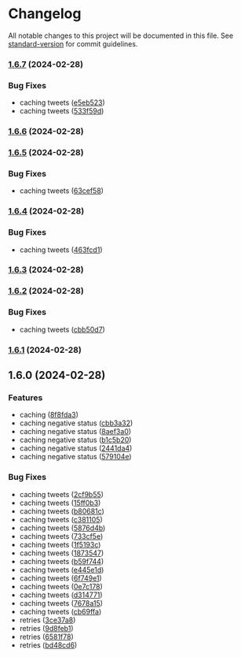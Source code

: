 # Changelog

All notable changes to this project will be documented in this file. See [standard-version](https://github.com/conventional-changelog/standard-version) for commit guidelines.

### [1.6.7](https://github.com/kristobalus/nitter-proxy/compare/v1.6.6...v1.6.7) (2024-02-28)


### Bug Fixes

* caching tweets ([e5eb523](https://github.com/kristobalus/nitter-proxy/commit/e5eb523021395caff6abeb5ee5d1e3ef00f41610))
* caching tweets ([533f59d](https://github.com/kristobalus/nitter-proxy/commit/533f59d6f185633303d5e0bcee0a9d1c038be4d4))

### [1.6.6](https://github.com/kristobalus/nitter-proxy/compare/v1.6.5...v1.6.6) (2024-02-28)

### [1.6.5](https://github.com/kristobalus/nitter-proxy/compare/v1.6.4...v1.6.5) (2024-02-28)


### Bug Fixes

* caching tweets ([63cef58](https://github.com/kristobalus/nitter-proxy/commit/63cef581d23644e9e8acd751c6e98eab18476959))

### [1.6.4](https://github.com/kristobalus/nitter-proxy/compare/v1.6.3...v1.6.4) (2024-02-28)


### Bug Fixes

* caching tweets ([463fcd1](https://github.com/kristobalus/nitter-proxy/commit/463fcd1ef3892ca71a82d141c146d7572b7c846b))

### [1.6.3](https://github.com/kristobalus/nitter-proxy/compare/v1.6.2...v1.6.3) (2024-02-28)

### [1.6.2](https://github.com/kristobalus/nitter-proxy/compare/v1.6.1...v1.6.2) (2024-02-28)


### Bug Fixes

* caching tweets ([cbb50d7](https://github.com/kristobalus/nitter-proxy/commit/cbb50d7d15f8b30c009f5387b7daefd5712cba5d))

### [1.6.1](https://github.com/kristobalus/nitter-proxy/compare/v1.6.0...v1.6.1) (2024-02-28)

## 1.6.0 (2024-02-28)


### Features

* caching ([8f8fda3](https://github.com/kristobalus/nitter-proxy/commit/8f8fda3e7f78f5a6dc74f3e2426d0a0885a2b3b0))
* caching negative status ([cbb3a32](https://github.com/kristobalus/nitter-proxy/commit/cbb3a327baee4ec87daef730635a921c855a400a))
* caching negative status ([8aef3a0](https://github.com/kristobalus/nitter-proxy/commit/8aef3a049f988fdaf76c8cdc8da2e47dbe7b9945))
* caching negative status ([b1c5b20](https://github.com/kristobalus/nitter-proxy/commit/b1c5b209734d20741cae9298676b60d55cf5f7a0))
* caching negative status ([2441da4](https://github.com/kristobalus/nitter-proxy/commit/2441da4df1a82dc5e88ec6a93eeb6bc2840ac9c9))
* caching negative status ([579104e](https://github.com/kristobalus/nitter-proxy/commit/579104e3fafdcc840cc3477d823eb4b9edc2f1c3))


### Bug Fixes

* caching tweets ([2cf9b55](https://github.com/kristobalus/nitter-proxy/commit/2cf9b55d2a7b0649ce70c6ec78a3a60cd6e11a14))
* caching tweets ([15ff0b3](https://github.com/kristobalus/nitter-proxy/commit/15ff0b3ffbce3ef3478f77d7eb84901e2c483340))
* caching tweets ([b80681c](https://github.com/kristobalus/nitter-proxy/commit/b80681cebd21011ecdc8ad986366847204c68ee6))
* caching tweets ([c381105](https://github.com/kristobalus/nitter-proxy/commit/c38110555edea66c65ab1ab36d909c991b3bfd20))
* caching tweets ([5876d4b](https://github.com/kristobalus/nitter-proxy/commit/5876d4b98604046506a966d36b795b2a60d733a9))
* caching tweets ([733cf5e](https://github.com/kristobalus/nitter-proxy/commit/733cf5e5ae55552396c5ae15477af8addfe9c0f7))
* caching tweets ([1f5193c](https://github.com/kristobalus/nitter-proxy/commit/1f5193cdef6a02ea578e23e4d959a9b0b41d7973))
* caching tweets ([1873547](https://github.com/kristobalus/nitter-proxy/commit/18735472ba883e13fd5b953745ecaef19cd1bf10))
* caching tweets ([b59f744](https://github.com/kristobalus/nitter-proxy/commit/b59f7441bdadac1545971aad4c966df03ac86c0b))
* caching tweets ([e445e1d](https://github.com/kristobalus/nitter-proxy/commit/e445e1d0415607b414ddeae4446b5d84ad2327c4))
* caching tweets ([6f749e1](https://github.com/kristobalus/nitter-proxy/commit/6f749e19f969eb3b5fc7d83295c52f859e1a0b52))
* caching tweets ([0e7c178](https://github.com/kristobalus/nitter-proxy/commit/0e7c17834a62184932d6439b68a1db54ca49be75))
* caching tweets ([d314771](https://github.com/kristobalus/nitter-proxy/commit/d3147717f108f0f538d3af5bb70c741d4752c1dd))
* caching tweets ([7678a15](https://github.com/kristobalus/nitter-proxy/commit/7678a156cf2fd1a5b4561f529ccb2b23d95e9896))
* caching tweets ([cb69ffa](https://github.com/kristobalus/nitter-proxy/commit/cb69ffa8a23d5aa42ce9f463eab2349bcb4a901e))
* retries ([3ce37a8](https://github.com/kristobalus/nitter-proxy/commit/3ce37a83d2864117a0feccb23fcafcb60d0bbcec))
* retries ([9d8feb1](https://github.com/kristobalus/nitter-proxy/commit/9d8feb16bc8245a93b96dd2ab506888cd6f6b5e9))
* retries ([6581f78](https://github.com/kristobalus/nitter-proxy/commit/6581f78d2ee2e14f04854307b224371ce946837f))
* retries ([bd48cd6](https://github.com/kristobalus/nitter-proxy/commit/bd48cd64ad1a85ca7bf96e0ec478e7f1257cbf86))

